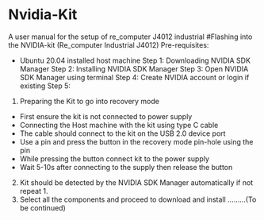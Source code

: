 # Nvidia-Kit
A user manual for the setup of re_computer J4012 industrial
#Flashing into the NVIDIA-kit (Re_computer Industrial J4012)
Pre-requisites:
- Ubuntu 20.04 installed host machine
Step 1:
Downloading NVIDIA SDK Manager
Step 2: 
Installing NVIDIA SDK Manager
Step 3:
Open NVIDIA SDK Manager using terminal 
Step 4:
Create NVIDIA account or login if existing
Step 5:
1. Preparing the Kit to go into recovery mode
- First ensure the kit is not connected to power supply
- Connecting the Host machine with the kit using type C cable
- The cable should connect to the kit on the USB 2.0 device port
- Use a pin and press the button in the recovery mode pin-hole using the pin
- While pressing the button connect kit to the power supply
- Wait 5-10s after connecting to the supply then release the button
2. Kit should be detected by the NVIDIA SDK Manager automatically if not repeat 1.
3. Select all the components and proceed to download and install
.........(To be continued) 
